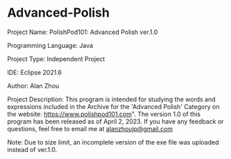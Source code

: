 # Advanced-Polish

Project Name: PolishPod101: Advanced Polish ver.1.0

Programming Language: Java

Project Type: Independent Project

IDE: Eclipse 2021.6

Author: Alan Zhou

Project Description: This program is intended for studying the words and expressions included in the Archive for the 'Advanced Polish' Category on the website: https://www.polishpod101.com". The version 1.0 of this program has been released as of April 2, 2023. If you have any feedback or questions, feel free to email me at
alanzhoujp@gmail.com

Note: Due to size limit, an incomplete version of the exe file was uploaded instead of ver.1.0.
